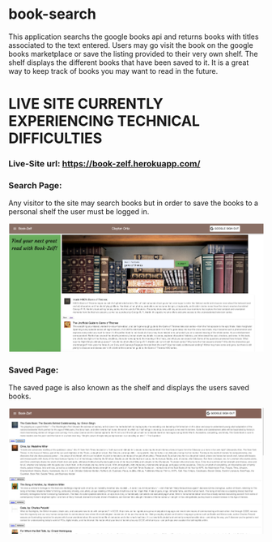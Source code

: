 # book-search
This application searchs the google books api and returns books with titles associated to the text entered. Users may go visit the book on the google books marketplace or save the listing provided to their very own shelf. The shelf displays the different books that have been saved to it. It is a great way to keep track of books you may want to read in the future. 

# LIVE SITE CURRENTLY EXPERIENCING TECHNICAL DIFFICULTIES

### Live-Site url: https://book-zelf.herokuapp.com/

### Search Page: 
Any visitor to the site may search books but in order to save the books to a personal shelf the user must be logged in.

![](client/src/images/searchpage.png)

### Saved Page: 
The saved page is also known as the shelf and displays the users saved books. 

![](saved-books.png)
